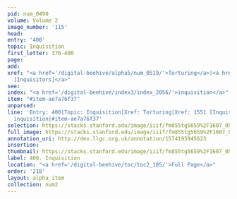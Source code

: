 ```yaml
---
pid: num_0490
volume: Volume 2
image_number: '115'
head: 
entry: '400'
topic: Inquisition
first_letter: 376-400
page: 
add: 
xref: "<a href='/digital-beehive/alpha5/num_0519/'>Torturing</a>|<a href='/digital-beehive/toc/toc2_305/'>1551
  [Inquisitors]</a>"
see: 
index: "<a href='/digital-beehive/index3/index_2056/'>inquisition</a>"
item: "#item-ae7a76f37"
unparsed: 
line: 'Entry: 400|Topic: Inquisition|Xref: Torturing|Xref: 1551 [Inquisitors]|Index:
  inquisition|#item-ae7a76f37'
selection: https://stacks.stanford.edu/image/iiif/fm855tg5659%2F1607_0582/289,4351,3049,681/full/0/default.jpg
full_image: https://stacks.stanford.edu/image/iiif/fm855tg5659%2F1607_0582/full/full/0/default.jpg
annotation_uri: http://dev.llgc.org.uk/annotation/1574195945623
insertion: 
thumbnail: https://stacks.stanford.edu/image/iiif/fm855tg5659%2F1607_0582/289,4351,600,180/250,/0/default.jpg
label: 400. Inquisition
location: "<a href='/digital-beehive/toc/toc2_105/'>Full Page</a>"
order: '218'
layout: alpha_item
collection: num2
---
```

